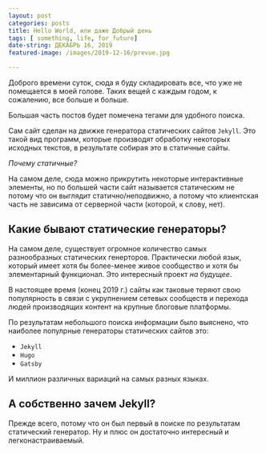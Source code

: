 ```yaml
---
layout: post
categories: posts
title: Hello World, или даже Добрый день
tags: [ something, life, for_future]
date-string: ДЕКАБРЬ 16, 2019
featured-image: /images/2019-12-16/prevue.jpg

---
```




Доброго времени суток, сюда я буду складировать все, что уже не помещается в моей голове. Таких вещей с каждым годом, к сожалению, все больше и больше. 

Большая часть постов будет помечена тегами для удобного поиска.

Cам сайт сделан на движке генератора статических сайтов ``Jekyll``. Это такой вид программ, которые производят обработку некоторых исходных текстов, в результате собирая это в статичные сайты. 

*Почему статичные?* 

На самом деле, сюда можно прикрутить некоторые интерактивные элементы, но по большей части сайт называется статическим не потому что он выглядит статично/неподвижно, а потому что клиентская часть не зависима от серверной части (которой, к слову, нет). 

## Какие бывают статические генераторы? 

На самом деле, существует огромное количество самых разнообразных статических генерторов. Практически любой язык, который имеет хотя бы более-менее живое сообщество и хотя бы элементарный функционал. Это интересный проект *на будущее*. 

В настоящее время (конец 2019 г.) сайты как таковые теряют свою популярность в связи с укрупнением сетевых сообществ и перехода людей производящих контент на крупные блоговые платформы. 

По результатам небольшого поиска информации было выяснено, что наиболее популрные генераторы статических сайтов это: 
- ``Jekyll``
- ``Hugo``
- ``Gatsby``

И миллион различных вариаций на самых разных языках. 


## А собственно зачем Jekyll? 

Прежде всего, потому что он был первый в поиске по результатам статический генератор. Ну и плюс он достаточно интересный и легконастраиваемый. 
